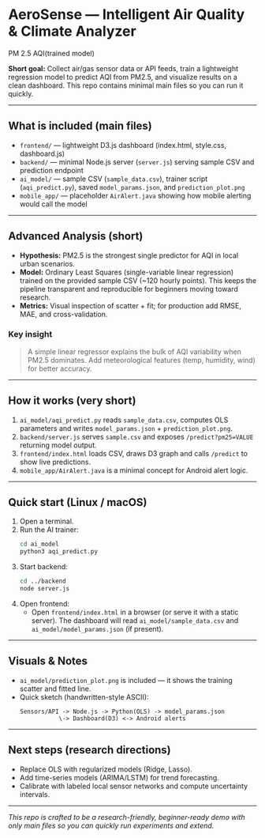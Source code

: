 # AeroSense — Intelligent Air Quality & Climate Analyzer
PM 2.5 AQI(trained model) 



**Short goal:** Collect air/gas sensor data or API feeds, train a lightweight regression model to predict AQI from PM2.5, and visualize results on a clean dashboard. This repo contains minimal main files so you can run it quickly.

---

## What is included (main files)
- `frontend/` — lightweight D3.js dashboard (index.html, style.css, dashboard.js)
- `backend/` — minimal Node.js server (`server.js`) serving sample CSV and prediction endpoint
- `ai_model/` — sample CSV (`sample_data.csv`), trainer script (`aqi_predict.py`), saved `model_params.json`, and `prediction_plot.png`
- `mobile_app/` — placeholder `AirAlert.java` showing how mobile alerting would call the model

---

## Advanced Analysis (short)
- **Hypothesis:** PM2.5 is the strongest single predictor for AQI in local urban scenarios.
- **Model:** Ordinary Least Squares (single-variable linear regression) trained on the provided sample CSV (~120 hourly points). This keeps the pipeline transparent and reproducible for beginners moving toward research.
- **Metrics:** Visual inspection of scatter + fit; for production add RMSE, MAE, and cross-validation.

### Key insight
> A simple linear regressor explains the bulk of AQI variability when PM2.5 dominates. Add meteorological features (temp, humidity, wind) for better accuracy.

---

## How it works (very short)
1. `ai_model/aqi_predict.py` reads `sample_data.csv`, computes OLS parameters and writes `model_params.json` + `prediction_plot.png`.
2. `backend/server.js` serves `sample.csv` and exposes `/predict?pm25=VALUE` returning model output.
3. `frontend/index.html` loads CSV, draws D3 graph and calls `/predict` to show live predictions.
4. `mobile_app/AirAlert.java` is a minimal concept for Android alert logic.

---

## Quick start (Linux / macOS)
1. Open a terminal.
2. Run the AI trainer:
   ```bash
   cd ai_model
   python3 aqi_predict.py
   ```
3. Start backend:
   ```bash
   cd ../backend
   node server.js
   ```
4. Open frontend:
   - Open `frontend/index.html` in a browser (or serve it with a static server). The dashboard will read `ai_model/sample_data.csv` and `ai_model/model_params.json` (if present).

---

## Visuals & Notes
- `ai_model/prediction_plot.png` is included — it shows the training scatter and fitted line.
- Quick sketch (handwritten-style ASCII):
  ```
  Sensors/API -> Node.js -> Python(OLS) -> model_params.json
             \-> Dashboard(D3) <-> Android alerts
  ```

---

## Next steps (research directions)
- Replace OLS with regularized models (Ridge, Lasso).
- Add time-series models (ARIMA/LSTM) for trend forecasting.
- Calibrate with labeled local sensor networks and compute uncertainty intervals.

---

_This repo is crafted to be a research-friendly, beginner-ready demo with only main files so you can quickly run experiments and extend._  
